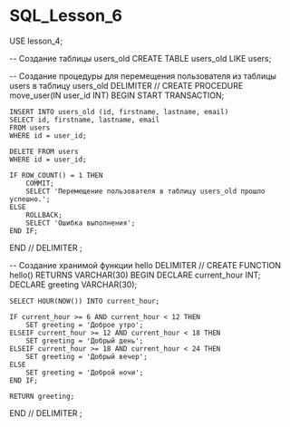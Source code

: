 # SQL_Lesson_6
USE lesson_4;

-- Создание таблицы users_old
CREATE TABLE users_old LIKE users;

-- Создание процедуры для перемещения пользователя из таблицы users в таблицу users_old
DELIMITER //
CREATE PROCEDURE move_user(IN user_id INT)
BEGIN
    START TRANSACTION;
    
    INSERT INTO users_old (id, firstname, lastname, email)
    SELECT id, firstname, lastname, email
    FROM users
    WHERE id = user_id;
    
    DELETE FROM users
    WHERE id = user_id;
    
    IF ROW_COUNT() = 1 THEN
        COMMIT;
        SELECT 'Перемещение пользователя в таблицу users_old прошло успешно.';
    ELSE
        ROLLBACK;
        SELECT 'Ошибка выполнения';
    END IF;
END //
DELIMITER ;

-- Создание хранимой функции hello
DELIMITER //
CREATE FUNCTION hello()
RETURNS VARCHAR(30)
BEGIN
    DECLARE current_hour INT;
    DECLARE greeting VARCHAR(30);
    
    SELECT HOUR(NOW()) INTO current_hour;
    
    IF current_hour >= 6 AND current_hour < 12 THEN
        SET greeting = 'Доброе утро';
    ELSEIF current_hour >= 12 AND current_hour < 18 THEN
        SET greeting = 'Добрый день';
    ELSEIF current_hour >= 18 AND current_hour < 24 THEN
        SET greeting = 'Добрый вечер';
    ELSE
        SET greeting = 'Доброй ночи';
    END IF;
    
    RETURN greeting;
END //
DELIMITER ;

